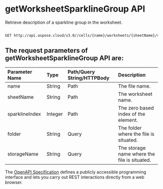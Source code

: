 # **getWorksheetSparklineGroup API**

Retrieve description of a sparkline group in the worksheet. 

```bash

GET http://api.aspose.cloud/v3.0//cells/{name}/worksheets/{sheetName}/sparklineGroups/{sparklineIndex}

```

## The request parameters of **getWorksheetSparklineGroup** API are: 

| Parameter Name | Type | Path/Query String/HTTPBody | Description | 
| :- | :- | :- |:- | 
|name|String|Path|The file name.|
|sheetName|String|Path|The worksheet name.|
|sparklineIndex|Integer|Path|The zero based index of the element.|
|folder|String|Query|The folder where the file is situated.|
|storageName|String|Query|The storage name where the file is situated.|


The [OpenAPI Specification](https://reference.aspose.cloud/cells/#/SparklineGroupsController/GetWorksheetSparklineGroup) defines a publicly accessible programming interface and lets you carry out REST interactions directly from a web browser.
